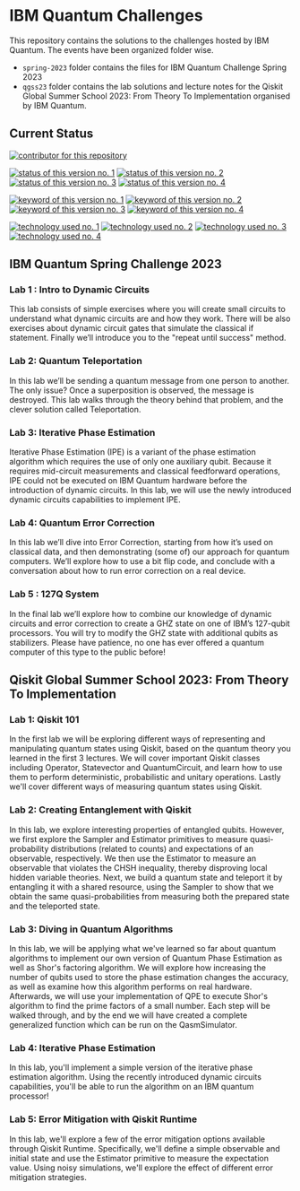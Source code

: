 # IBM Quantum Challenges

This repository contains the solutions to the challenges hosted by IBM Quantum. The events have been organized folder wise. 

- `spring-2023` folder contains the files for IBM Quantum Challenge Spring 2023
- `qgss23` folder contains the lab solutions and lecture notes for the Qiskit Global Summer School 2023: From Theory To Implementation organised by IBM Quantum. 

## Current Status
[![contributor for this repository](https://img.shields.io/badge/contributor-tapashreepradhan-blue.svg)](https://github.com/tapashreepradhan/)

[![status of this version no. 1](https://img.shields.io/badge/status-finished-green.svg)](https://github.com/tapashreepradhan/ibm-quantum-challenge)
[![status of this version no. 2](https://img.shields.io/badge/status-final-green.svg)](https://github.com/tapashreepradhan/ibm-quantum-challenge)
[![status of this version no. 3](https://img.shields.io/badge/status-stable-green.svg)](https://github.com/tapashreepradhan/ibm-quantum-challenge)
[![status of this version no. 4](https://img.shields.io/badge/status-documentel-green.svg)](https://github.com/tapashreepradhan/ibm-quantum-challenge)

[![keyword of this version no. 1](https://img.shields.io/badge/keyword-quantum&nbsp;computing-purple.svg)]()
[![keyword of this version no. 2](https://img.shields.io/badge/keyword-quantum&nbsp;mechanics-purple.svg)]()
[![keyword of this version no. 3](https://img.shields.io/badge/keyword-quantum&nbsp;algorithms-purple.svg)]()
[![keyword of this version no. 4](https://img.shields.io/badge/keyword-quantum&nbsp;error&nbsp;correction-purple.svg)]()

[![technology used no. 1](https://img.shields.io/badge/built&nbsp;with-jupyter&nbsp;notebook-red.svg)](https://www.jupyter.org/)
[![technology used no. 2](https://img.shields.io/badge/built&nbsp;with-python-red.svg)](https://www.python.org/)
[![technology used no. 3](https://img.shields.io/badge/built&nbsp;with-ibm&nbsp;qiskit-red.svg)](https://www.qiskit.org/)
[![technology used no. 4](https://img.shields.io/badge/built&nbsp;with-ibm&nbsp;quantum&nbsp;experience-red.svg)](https://www.quantum-computing.ibm.com/)

## IBM Quantum Spring Challenge 2023

### Lab 1 : Intro to Dynamic Circuits

This lab consists of simple exercises where you will create small circuits to understand what dynamic circuits are and how they work. There will be also exercises about dynamic circuit gates that simulate the classical if statement. Finally we’ll introduce you to the "repeat until success" method.

### Lab 2: Quantum Teleportation

In this lab we’ll be sending a quantum message from one person to another. The only issue? Once a superposition is observed, the message is destroyed. This lab walks through the theory behind that problem, and the clever solution called Teleportation.

### Lab 3: Iterative Phase Estimation

Iterative Phase Estimation (IPE) is a variant of the phase estimation algorithm which requires the use of only one auxiliary qubit. Because it requires mid-circuit measurements and classical feedforward operations, IPE could not be executed on IBM Quantum hardware before the introduction of dynamic circuits. In this lab, we will use the newly introduced dynamic circuits capabilities to implement IPE.

### Lab 4:  Quantum Error Correction

In this lab we’ll dive into Error Correction, starting from how it’s used on classical data, and then demonstrating (some of) our approach for quantum computers. We’ll explore how to use a bit flip code, and conclude with a conversation about how to run error correction on a real device.

### Lab 5 : 127Q System

In the final lab we’ll explore how to combine our knowledge of dynamic circuits and error correction to create a GHZ state on one of IBM’s 127-qubit processors. You will try to modify the GHZ state with additional qubits as stabilizers. Please have patience, no one has ever offered a quantum computer of this type to the public before!

## Qiskit Global Summer School 2023: From Theory To Implementation

### Lab 1: Qiskit 101

In the first lab we will be exploring different ways of representing and manipulating quantum states using Qiskit, based on the quantum theory you learned in the first 3 lectures. We will cover important Qiskit classes including Operator, Statevector and QuantumCircuit, and learn how to use them to perform deterministic, probabilistic and unitary operations. Lastly we'll cover different ways of measuring quantum states using Qiskit.

### Lab 2: Creating Entanglement with Qiskit

In this lab, we explore interesting properties of entangled qubits. However, we first explore the Sampler and Estimator primitives to measure quasi-probability distributions (related to counts) and expectations of an observable, respectively. We then use the Estimator to measure an observable that violates the CHSH inequality, thereby disproving local hidden variable theories. Next, we build a quantum state and teleport it by entangling it with a shared resource, using the Sampler to show that we obtain the same quasi-probabilities from measuring both the prepared state and the teleported state.

### Lab 3: Diving in Quantum Algorithms

In this lab, we will be applying what we've learned so far about quantum algorithms to implement our own version of Quantum Phase Estimation as well as Shor's factoring algorithm. We will explore how increasing the number of qubits used to store the phase estimation changes the accuracy, as well as examine how this algorithm performs on real hardware. Afterwards, we will use your implementation of QPE to execute Shor's algorithm to find the prime factors of a small number. Each step will be walked through, and by the end we will have created a complete generalized function which can be run on the QasmSimulator.

### Lab 4: Iterative Phase Estimation

In this lab, you'll implement a simple version of the iterative phase estimation algorithm. Using the recently introduced dynamic circuits capabilities, you'll be able to run the algorithm on an IBM quantum processor!

### Lab 5: Error Mitigation with Qiskit Runtime

In this lab, we'll explore a few of the error mitigation options available through Qiskit Runtime. Specifically, we'll define a simple observable and initial state and use the Estimator primitive to measure the expectation value. Using noisy simulations, we'll explore the effect of different error mitigation strategies.

